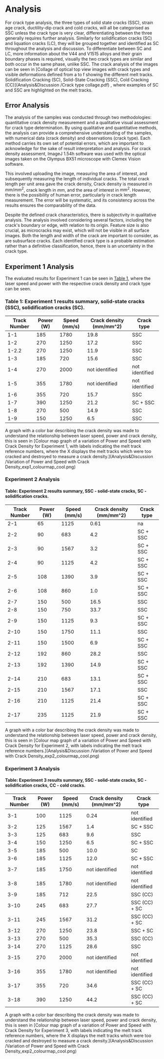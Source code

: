 # Analysis 
For crack type analysis, the three types of solid state cracks (SSC), strain age crack, ductility-dip crack and cold cracks, will all be categorised as SSC unless the crack type is very clear, differentiating between the three generally requires further analysis. Similarly for solidification cracks (SC) and liquation cracks (LC), they will be grouped together and identified as SC throughout the analysis and discussion. To differentiate between SC and LC, more information about the V44 and V1515 alloys and their grain boundary phases is required, visually the two crack types are similar and both occur in the same phase, unlike SSC. 
The crack analysis of the images can be seen in [Collage of optical top view images with crack types and visible deformations defined from a to f showing the different melt tracks. Solidification Cracking (SC), Solid-State Cracking (SSC), Cold Cracking (CC)](Analysis&Discussion
/Crack type collage.pdf)
, where examples of SC and SSC are highlighted on the melt tracks. 

## Error Analysis
The analysis of the samples was conducted through two methodologies: quantitative crack density measurement and a qualitative visual assessment for crack type determination. By using qualitative and quantitative methods, the analysis can provide a comprehensive understanding of the samples, with numerical data (crack density) and observations (crack type). Each method carries its own set of potential errors, which are important to acknowledge for the sake of result interpretation and analysis.
For crack density assessment, ImageJ 1.54h software was used with the optical images taken on the Olympus BX51 microscope with Clemex Vision software.

This involved uploading the image, measuring the area of interest, and subsequently measuring the length of individual cracks. 
The total crack length per unit area gave the crack density,
Crack density is measured in $mm/mm^2$, crack length in $mm$, and the area of interest in $mm^2$. 
However, there is the possibility of human error, particularly in crack length measurement. 
The error will be systematic, and its consistency across the results ensures the comparability of the data.

Despite the defined crack characteristics, there is subjectivity in qualitative analysis. The analysis involved considering several factors, including the crack's boundary or edge, with relation to its origin. Feature size is also crucial, as microcracks may exist, which will not be visible in all surface images. Both the length and width of the crack are important to consider, as are subsurface cracks. Each identified crack type is a probable estimation rather than a definitive classification, hence, there is an uncertainty in the crack type. 

## Experiment 1 Analysis

The evaluated results for Experiment 1 can be seen in [Table 1](#exp-1-results-table), where the laser speed and power with the respective crack density and crack type can be seen.

<!-- Experiment 1 V44 Alloy -->
### Table 1: Experiment 1 results summary, solid-state cracks (SSC), solidification cracks (SC).

| Track Number | Power (W) | Speed (mm/s) | Crack density (mm/mm^2) | Crack type   |
|--------------|-----------|--------------|--------------------------|--------------|
| 1-1          | 185       | 1780         | 19.8                     | SSC          |
| 1-2          | 270       | 1250         | 17.2                     | SSC          |
| 1-2.2        | 270       | 1250         | 11.9                     | SSC          |
| 1-3          | 185       | 720          | 15.6                     | SSC          |
| 1-4          | 270       | 2000         | not identified           | not identified |
| 1-5          | 355       | 1780         | not identified           | not identified |
| 1-6          | 355       | 720          | 15.7                     | SSC          |
| 1-7          | 390       | 1250         | 21.2                     | SC + SSC     |
| 1-8          | 270       | 500          | 14.9                     | SSC          |
| 1-9          | 150       | 1250         | 6.5                      | SSC          |


A graph with a color bar describing the crack density was made to understand the relationship between laser speed, power and crack density, this is seen in [Colour map graph of a variation of Power and Speed with Crack Density for Experiment 1, with labels indicating the melt track reference numbers, where the X displays the melt tracks which were too cracked and destroyed to measure a crack density.](Analysis&Discussion
/Variation of Power and Speed with Crack Density_exp1_colourmap_cool.png)

### Experiment 2 Analysis

<!-- Experiment 2 V44 Alloy -->
#### Table: Experiment 2 results summary, SSC - solid-state cracks, SC - solidification cracks.

| Track Number | Power (W) | Speed (mm/s) | Crack density (mm/mm^2) | Crack type    |
|--------------|-----------|--------------|--------------------------|---------------|
| 2-1          | 65        | 1125         | 0.61                     | na            |
| 2-2          | 90        | 683          | 4.2                      | SC + SSC      |
| 2-3          | 90        | 1567         | 3.2                      | SC + SSC      |
| 2-4          | 90        | 1125         | 4.2                      | SC + SSC      |
| 2-5          | 108       | 1390         | 3.9                      | SC + SSC      |
| 2-6          | 108       | 860          | 1.0                      | SC + SSC      |
| 2-7          | 150       | 500          | 16.5                     | SSC           |
| 2-8          | 150       | 750          | 33.7                     | SSC           |
| 2-9          | 150       | 1125         | 9.3                      | SC + SSC      |
| 2-10         | 150       | 1750         | 11.1                     | SSC           |
| 2-11         | 150       | 1500         | 6.9                      | SC + SSC      |
| 2-12         | 192       | 860          | 28.2                     | SSC           |
| 2-13         | 192       | 1390         | 14.9                     | SC + SSC      |
| 2-14         | 210       | 683          | 13.1                     | SC + SSC      |
| 2-15         | 210       | 1567         | 17.1                     | SSC           |
| 2-16         | 210       | 1125         | 21.4                     | SC + SSC      |
| 2-17         | 235       | 1125         | 21.9                     | SC + SSC      |

A graph with a color bar describing the crack density was made to understand the relationship between laser speed, power and crack density, this is seen in [Colour map graph of a variation of Power and Speed with Crack Density for Experiment 2, with labels indicating the melt track reference numbers.](Analysis&Discussion
/Variation of Power and Speed with Crack Density_exp2_colourmap_cool.png)

### Experiment 3 Analysis

#### Table: Experiment 3 results summary, SSC - solid-state cracks, SC - solidification cracks, CC - cold cracks.

| Track Number | Power (W) | Speed (mm/s) | Crack density (mm/mm^2) | Crack type           |
|--------------|-----------|--------------|--------------------------|----------------------|
| 3-1          | 100       | 1125         | 0.24                     | not identified       |
| 3-2          | 125       | 1567         | 1.4                      | SC + SSC             |
| 3-3          | 125       | 683          | 9.6                      | SSC                  |
| 3-4          | 150       | 1250         | 6.5                      | SC + SSC             |
| 3-5          | 185       | 500          | 10.0                     | SC                   |
| 3-6          | 185       | 1125         | 12.0                     | SC + SSC             |
| 3-7          | 185       | 1750         | not identified           | not identified       |
| 3-8          | 185       | 1780         | not identified           | not identified       |
| 3-9          | 185       | 712          | 22.5                     | SSC (CC)             |
| 3-10         | 245       | 683          | 27.7                     | SSC (CC) + SC        |
| 3-11         | 245       | 1567         | 31.2                     | SSC (CC) + SC        |
| 3-12         | 270       | 1250         | 23.8                     | SSC + SC             |
| 3-13         | 270       | 500          | 35.3                     | SSC (CC)             |
| 3-14         | 270       | 1125         | 28.6                     | SSC                  |
| 3-15         | 270       | 2000         | not identified           | not identified       |
| 3-16         | 355       | 1780         | not identified           | not identified       |
| 3-17         | 355       | 720          | 34.6                     | SSC (CC) + SC        |
| 3-18         | 390       | 1250         | 44.2                     | SSC (CC) + SC        |

A graph with a color bar describing the crack density was made to understand the relationship between laser speed, power and crack density, this is seen in [Colour map graph of a variation of Power and Speed with Crack Density for Experiment 3, with labels indicating the melt track reference numbers, where the X displays the melt tracks which were too cracked and destroyed to measure a crack density.](Analysis&Discussion
/Variation of Power and Speed with Crack Density_exp2_colourmap_cool.png)


